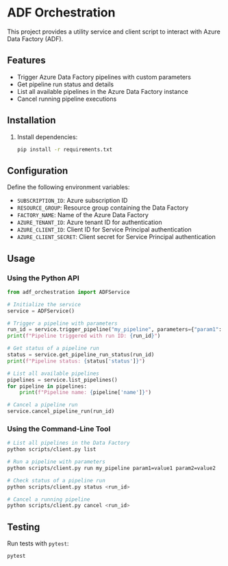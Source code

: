 # ADF Orchestration

This project provides a utility service and client script to interact with Azure Data Factory (ADF).

## Features

- Trigger Azure Data Factory pipelines with custom parameters
- Get pipeline run status and details
- List all available pipelines in the Azure Data Factory instance
- Cancel running pipeline executions

## Installation

1. Install dependencies:
   ```bash
   pip install -r requirements.txt
   ```

## Configuration

Define the following environment variables:
- `SUBSCRIPTION_ID`: Azure subscription ID
- `RESOURCE_GROUP`: Resource group containing the Data Factory
- `FACTORY_NAME`: Name of the Azure Data Factory
- `AZURE_TENANT_ID`: Azure tenant ID for authentication
- `AZURE_CLIENT_ID`: Client ID for Service Principal authentication
- `AZURE_CLIENT_SECRET`: Client secret for Service Principal authentication

## Usage

### Using the Python API

```python
from adf_orchestration import ADFService

# Initialize the service
service = ADFService()

# Trigger a pipeline with parameters
run_id = service.trigger_pipeline("my_pipeline", parameters={"param1": "value1"})
print(f"Pipeline triggered with run ID: {run_id}")

# Get status of a pipeline run
status = service.get_pipeline_run_status(run_id)
print(f"Pipeline status: {status['status']}")

# List all available pipelines
pipelines = service.list_pipelines()
for pipeline in pipelines:
    print(f"Pipeline name: {pipeline['name']}")

# Cancel a pipeline run
service.cancel_pipeline_run(run_id)
```

### Using the Command-Line Tool

```bash
# List all pipelines in the Data Factory
python scripts/client.py list

# Run a pipeline with parameters
python scripts/client.py run my_pipeline param1=value1 param2=value2

# Check status of a pipeline run
python scripts/client.py status <run_id>

# Cancel a running pipeline
python scripts/client.py cancel <run_id>
```

## Testing

Run tests with `pytest`:
```bash
pytest
```
